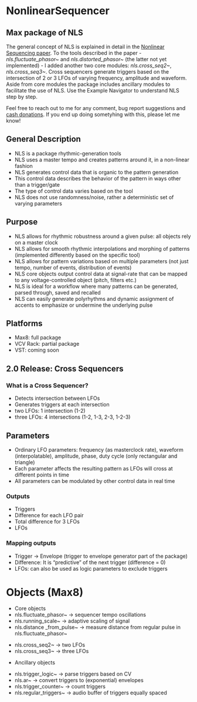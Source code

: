 # NonlinearSequencer
## Max package of NLS
The general concept of NLS is explained in detail in the [Nonlinear Sequencing paper](https://github.com/michelezaccagnini/NonlinearSequencer/blob/main/Nonlinear_SequencingAM20.pdf). To the tools described in the paper - *nls.fluctuate_phasor~* and *nls.distorted_phasor~* (the latter not yet implemented) - I added another two core modules: *nls.cross_seq2~*, *nls.cross_seq3~*. Cross sequencers generate triggers based on the intersection of 2 or 3 LFOs of varying frequency, amplitude and waveform. Aside from core modules the package includes ancillary modules to facilitate the use of NLS. 
Use the Example Navigator to understand NLS step by step. 
 
Feel free to reach out to me for any comment, bug report suggestions and [cash donations](https://www.patreon.com/user?u=6022250&fan_landing=true).
If you end up doing sometyhing with this, please let me know!

## General Description
- NLS is a package rhythmic-generation tools
- NLS uses a master tempo and creates patterns around it, in a non-linear fashion
- NLS generates control data that is organic to the pattern generation
- This control data describes the behavior of the pattern in ways other than a trigger/gate
- The type of control data varies based on the tool
- NLS does not use randomness/noise, rather a deterministic set of varying parameters
## Purpose
- NLS allows for rhythmic robustness around a given pulse: all objects rely on a master clock
- NLS allows for smooth rhythmic interpolations and morphing of patterns (implemented differently based on the specific tool)
- NLS allows for pattern variations based on multiple parameters (not just tempo, number of events, distribution of events)
- NLS core objects output control data at  signal-rate that can be mapped to any voltage-controlled object (pitch, filters etc.)
- NLS is ideal for a workflow where many patterns can be generated, parsed through, saved and recalled 
- NLS can easily generate polyrhythms and dynamic assignment of accents to emphasize or undermine the underlying pulse
## Platforms
- Max8: full package
- VCV Rack: partial package
- VST: coming soon
## 2.0 Release: Cross Sequencers
### What is a Cross Sequencer?
- Detects intersection between LFOs
- Generates triggers at each intersection
- two LFOs: 1 intersection (1-2)
- three LFOs: 4 intersections (1-2, 1-3, 2-3, 1-2-3)


## Parameters
- Ordinary LFO parameters: frequency (as masterclock rate), waveform (interpolatable), amplitude, phase, duty cycle (only rectangular and triangle)
- Each parameter affects the resulting pattern as LFOs will cross at different points in time
- All parameters can be modulated by other control data in real time
### Outputs
- Triggers 
- Difference for each LFO pair
- Total difference for 3 LFOs 
- LFOs
### Mapping outputs
- Trigger → Envelope (trigger to envelope generator part of the package)
- Difference: It is “predictive” of the next trigger (difference = 0)
- LFOs: can also be used as logic parameters to exclude triggers 

# Objects (Max8)
- Core objects
- nls.fluctuate_phasor~ → sequencer tempo oscillations 
- nls.running_scale~ → adaptive scaling of signal
- nls.distance _from_pulse~ → measure distance from regular pulse in nls.fluctuate_phasor~
* nls.cross_seq2~ → two LFOs
* nls.cross_seq3~ → three LFOs
- Ancillary objects
* nls.trigger_logic~ → parse triggers based on CV 
* nls.ar~ → convert triggers to (exponential) envelopes
* nls.trigger_counter~ → count triggers
* nls.regular_triggers~ → audio buffer of triggers equally spaced


